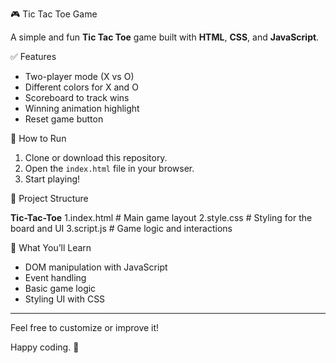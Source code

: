 🎮 Tic Tac Toe Game

A simple and fun **Tic Tac Toe** game built with **HTML**, **CSS**, and **JavaScript**.

✅ Features

- Two-player mode (X vs O)
- Different colors for X and O
- Scoreboard to track wins
- Winning animation highlight
- Reset game button

🚀 How to Run

1. Clone or download this repository.
2. Open the `index.html` file in your browser.
3. Start playing!

📂 Project Structure

**Tic-Tac-Toe**
1.index.html # Main game layout
2.style.css # Styling for the board and UI
3.script.js # Game logic and interactions

🧠 What You’ll Learn

- DOM manipulation with JavaScript
- Event handling
- Basic game logic
- Styling UI with CSS

---

Feel free to customize or improve it!

Happy coding. 🧩
